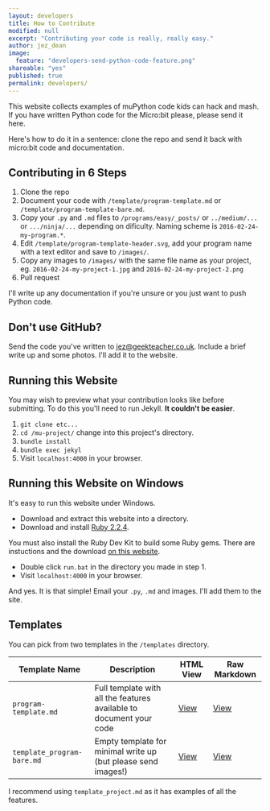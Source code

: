 ```yaml
---
layout: developers
title: How to Contribute
modified: null
excerpt: "Contributing your code is really, really easy."
author: jez_dean
image: 
  feature: "developers-send-python-code-feature.png"
shareable: "yes"
published: true
permalink: developers/
---
```



This website collects examples of muPython code kids can hack and mash. If you have written Python code for the Micro:bit please, please send it here. 

Here's how to do it in a sentence: clone the repo and send it back with micro:bit code and documentation.

## Contributing in 6 Steps

1. Clone the repo
2. Document your code with `/template/program-template.md` or `/template/program-template-bare.md`.
3. Copy your `.py` and `.md` files to `/programs/easy/_posts/` or `../medium/...` or `.../ninja/...` depending on dificulty. Naming scheme is `2016-02-24-my-program.*`.
4. Edit `/template/program-template-header.svg`, add your program name with a text editor and save to `/images/`.
5. Copy any images to `/images/` with the same file name as your project, eg. `2016-02-24-my-project-1.jpg` and `2016-02-24-my-project-2.png`
6. Pull request

I'll write up any documentation if you're unsure or you just want to push Python code.

## Don't use GitHub?

Send the code you've written to jez@geekteacher.co.uk. Include a brief write up and some photos. I'll add it to the website.

## Running this Website

You may wish to preview what your contribution looks like before submitting. To do this you'll need to run Jekyll. **It couldn't be easier**.

1. `git clone etc...`
2. `cd /mu-project/` change into this project's directory.
3. `bundle install`
4. `bundle exec jekyl`
5. Visit `localhost:4000` in your browser.

## Running this Website on Windows

It's easy to run this website under Windows.

* Download and extract this website into a directory.
* Download and install [Ruby 2.2.4][1].

You must also install the Ruby Dev Kit to build some Ruby gems. There are instuctions and the download [on this website][2].

* Double click `run.bat` in the directory you made in step 1.
* Visit `localhost:4000` in your browser.

And yes. It is that simple! Email your `.py`, `.md` and images. I'll add them to the site.

## Templates

You can pick from two templates in the  `/templates` directory.

| Template Name | Description | HTML View | Raw Markdown |
|---------------|-------------|-----------|--------------|
| `program-template.md` | Full template with all the features available to document your code | [View](../templates/program-template.html) | [View](project-template.md) |
| `template_program-bare.md` | Empty template for minimal write up (but please send images!) | [View](program-template-bare.html) | [View](program-template-bare.md) |

I recommend using `template_project.md` as it has examples of all the features.

[1]: http://rubyinstaller.org/downloads/
[2]: https://github.com/oneclick/rubyinstaller/wiki/Development-Kit